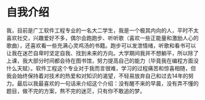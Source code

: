 # 自我介绍
我，目前是广工软件工程专业的一名大二学生，我是一个极其内向的人，平时不太喜欢社交，兴趣爱好不多，偶尔会跑跑步、听听歌（喜欢一些正能量和激励人心的歌曲），还喜欢看一些充满心灵鸡汤的书籍。跑步可以发泄情绪，听歌和看书可以让我在迷芒自卑时坚定自我、找到未来的方向。大学期间我并不想躺平，所以除了上课，我大部分时间都会待在图书馆，努力提高自己的能力（毕竟我在编程方面没什么天赋）。软件工程这个专业对于我而言很难，学习的过程痛苦和惊喜相随，但我会始终保持着对技术的热爱和对知识的渴望，不轻易放弃自己和过去14年的努力。最后以我最喜欢的一句话来介绍这个介绍：没有醒不来的早晨，没有弄不懂的题目，做不完的方案，熬不完的迷茫，只有你不敢追的梦。
